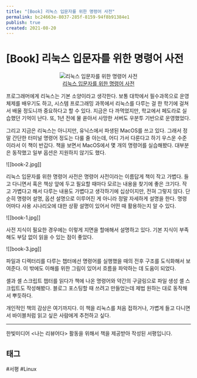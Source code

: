 ```yaml
---
title: "[Book] 리눅스 입문자를 위한 명령어 사전"
permalink: bc24663e-8037-285f-8159-94f8b91384e1
publish: true
created: 2021-08-20
---
```


# \[Book] 리눅스 입문자를 위한 명령어 사전

<div align="center">
    <img src="/assets/linux-command/book.jpg" alt="리눅스 입문자를 위한 명령어 사전"><br />
    <a href="https://www.hanbit.co.kr/store/books/look.php?p_code=B4300598719">리눅스 입문자를 위한 명령어 사전</a>
</div>

프로그래머에게 리눅스는 기본 소양이라고 생각한다. 보통 대학에서 필수과목으로 운영체제를 배우기도 하고, 시스템 프로그래밍 과목에서 리눅스를 다루는 걸 한 학기에 걸쳐서 배울 정도니까 중요하다고 할 수 있다. 지금은 다 까먹었지만, 학교에서 페도라로 실습했던 기억이 난다. 또, 1년 전에 물 쏟아서 사망한 서버도 우분투 기반으로 운영했었다.

그리고 지금은 리눅스는 아니지만, 유닉스에서 파생된 MacOS를 쓰고 있다. 그래서 정말 간단한 터미널 명령어 정도는 다룰 줄 아는데, 어디 가서 다룬다고 하기 우스운 수준이라서 이 책이 반갑다. 책을 보면서 MacOS에서 몇 개의 명령어를 실습해봤다. 대부분은 동작했고 일부 옵션은 지원하지 않기도 했다.

![[book-2.jpg]]

리눅스 입문자를 위한 명령어 사전은 명령어 사전이라는 이름답게 책이 작고 가볍다. 들고 다니면서 혹은 책상 앞에 두고 필요할 때마다 모르는 내용을 찾기에 좋은 크기다. 작고 가볍다고 해서 다루는 내용도 가볍다고 생각하기에 십상이지만, 전혀 그렇지 않다. 단순히 명령어 설명, 옵션 설명으로 이루어진 게 아니라 정말 자세하게 설명을 한다. 명령어마다 사용 시나리오에 대한 상황 설명이 있어서 어떤 때 활용하는지 알 수 있다.

![[book-1.jpg]]

사전 지식이 필요한 경우에는 이렇게 지면을 할애해서 설명하고 있다. 기본 지식이 부족해도 부담 없이 읽을 수 있는 점이 좋았다.

![[book-3.jpg]]

파일과 디렉터리를 다루는 챕터에선 명령어를 실행했을 때의 전후 구조를 도식화해서 보여준다. 이 밖에도 이해를 위한 그림이 있어서 흐름을 파악하는 데 도움이 되었다.

셸과 셸 스크립트 챕터를 읽다가 책에 나온 명령어와 약간의 구글링으로 파일 생성 셸 스크립트도 작성해봤다. 블로그 포스팅할 때 쓰려고 만들었는데 제법 원하는 대로 동작해서 뿌듯하다. 

개인적인 책의 감상은 여기까지다. 
이 책을 리눅스를 처음 접하거나, 가볍게 들고 다니면서 바이블처럼 읽고 싶은 사람에게 추천하고 싶다. 

---

한빛미디어 <나는 리뷰어다\> 활동을 위해서 책을 제공받아 작성된 서평입니다.

## 태그

#서평 #Linux